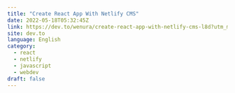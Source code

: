 ```yaml
---
title: "Create React App With Netlify CMS"
date: 2022-05-18T05:32:45Z
link: https://dev.to/wenura/create-react-app-with-netlify-cms-l8d?utm_medium=RSS&utm_source=news.12bit.vn
site: dev.to
language: English
category:
  - react
  - netlify
  - javascript
  - webdev
draft: false
---
```

